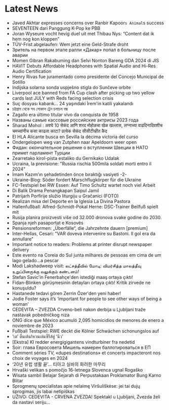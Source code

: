 # Latest News
-  Javed Akhtar expresses concerns over Ranbir Kapoor`s Animal`s success
-  SEVENTEEN dari Panggung K-Pop ke PBB
-  Joran Wyseure vocht hevig duel uit met Thibau Nys: “Content dat ik hem nog kon kloppen”
-  TÜV-Frist abgelaufen: Wem jetzt eine Geld-Strafe droht
-  Зритель на первом этапе ралли «Дакар» попал в больницу после аварии
-  Momen Gibran Rakabuming dan Selvi Nonton Bareng GDA 2024 di JIS
-  HAVIT Debuts Affordable Headphones with Spatial Audio and Hi-Res Audio Certification
-  Henry Rivas fue juramentado como presidente del Concejo Municipal de Sotillo
-  Indijska solarna sonda uspješno stigla do Sunčeve orbite
-  Liverpool ace banned from FA Cup clash after picking up two yellow cards last JULY with Reds facing selection crisis
-  Suç dosyası kabarık... 24 yaşındaki İrem'in katili yakalandı
-  চট্টগ্রাম থেকে সব লোকাল ট্রেন চলাচল বন্ধ
-  Zagallo era último titular vivo da conquista de 1958
-  Названы самые кассовые российские актрисы 2023 года
-  Sharad Mohol : अवघे 10 सेकंद आणि शरद मोहोळचा खेळ खल्लास, लग्नाच्या वाढदिनादिवशीच चमच्यांनीच कसा काढला काटा? प्रत्येक सेकंद सीसीटीव्हीत कैद
-  El HLA Alicante busca en Sevilla la décima victoria del curso
-  Ondergelopen weg van Zutphen naar Apeldoorn weer open
-  Фидан: окончательное решение о вступлении Швеции в НАТО примет парламент Турции
-  Zearretako kirol-pista estaliko du Gernikako Udalak
-  Ucraina, la previsione: "Russia rischia 500mila soldati morti entro il 2024"
-  İmam Kazım’ın şehadetinden önce bıraktığı vasiyeti -2-
-  Ukraine-Blog: Söder fordert Marschflugkörper für die Ukraine
-  FC-Testspiel bei RW Essen: Auf Timo Schultz wartet noch viel Arbeit
-  Di Balik Drama Penangkapan Saipul Jamil
-  Patrijarh Porfirije služio liturgiju u Gračanici (FOTO)
-  Realizan misa del Deporte en la Iglesia La Divina Pastora
-  Hallenfußball: Alfred-Schmidt-Pokal Herne: DSC-Trainer Beilfuß spielt mit
-  Rusija planira proizvesti više od 32.000 dronova svake godine do 2030.
-  Spanja njeh pasaportat e Kosovës
-  Pensionsreformen: „Überfälle“, die Jahrzehnte dauern [premium]
-  Inter-Hellas, Cesari: "VAR doveva intervenire su Bastoni. Il gol era da annullare"
-  Important notice to readers: Problems at printer disrupt newspaper delivery
-  Este evento na Coreia do Sul junta milhares de pessoas em cima de um lago gelado...a pescar
-  Modi Lakshadweep visit: லட்சத்தீவில் மோடி: விமர்சித்த மாலத்தீவு உறுப்பினருக்கு வலுக்கும் கண்டனம்!
-  Stefan Savic'in Fenerbahçe'den istediği maaş ortaya çıktı!
-  Fidan-Blinken görüşmesinin detayları ortaya çıktı! Kritik zirvede ne konuşuldu?
-  Hastanede tedavi gören Zerrin Özer'den yeni haber!
-  Jodie Foster says it’s ‘important for people to see other ways of being a woman’
-  CEDEVITA – ZVEZDA Crveno-beli nakon derbija u Ljubljani traže nastavak pobedničkog niza
-  ONG dice que México acumuló 2,095 homicidios de menores de enero a noviembre de 2023
-  Fußball Testspiel: RWE deckt die Kölner Schwächen schonungslos auf
-  ‘เต’ ตื่นเต้น!หวนเล่นซีรีส์คู่ ‘นิว’
-  [Ekstra] KI redder energigigantens vindturbiner fra nedetid
-  Soir: глава Евросовета Мишель намерен баллотироваться в ЕП
-  Comment séries TV, «dupes destinations» et concerts impacteront nos choix de voyages en 2024
-  ‘20년 유럽 생활 끝’... 티아고 실바의 화려한 마무리
-  Hrvaški velikan s pomočjo 16-letnega Slovenca ugnal Rogaško
-  Wisata sambil Belajar Sejarah di Perpustakaan Proklamator Bung Karno Blitar
-  Sprogmenų specialistas apie nelaimę Viršuliškėse: jei tai dujų sprogimas, jis labai netipiškas
-  UŽIVO: CEDEVITA - CRVENA ZVEZDA! Spektakl u Ljubljani, Zvezda želi da nastavi seriju...
